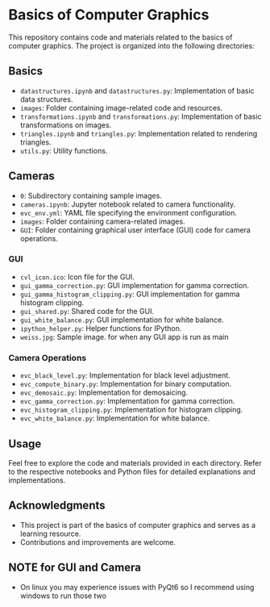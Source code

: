 # Basics of Computer Graphics

This repository contains code and materials related to the basics of computer graphics. The project is organized into the following directories:

## Basics

- `datastructures.ipynb` and `datastructures.py`: Implementation of basic data structures.
- `images`: Folder containing image-related code and resources.
- `transformations.ipynb` and `transformations.py`: Implementation of basic transformations on images.
- `triangles.ipynb` and `triangles.py`: Implementation related to rendering triangles.
- `utils.py`: Utility functions.

## Cameras

- `0`: Subdirectory containing sample images.
- `cameras.ipynb`: Jupyter notebook related to camera functionality.
- `evc_env.yml`: YAML file specifying the environment configuration.
- `images`: Folder containing camera-related images.
- `GUI`: Folder containing graphical user interface (GUI) code for camera operations.

### GUI

- `cvl_icon.ico`: Icon file for the GUI.
- `gui_gamma_correction.py`: GUI implementation for gamma correction.
- `gui_gamma_histogram_clipping.py`: GUI implementation for gamma histogram clipping.
- `gui_shared.py`: Shared code for the GUI.
- `gui_white_balance.py`: GUI implementation for white balance.
- `ipython_helper.py`: Helper functions for IPython.
- `weiss.jpg`: Sample image. for when any GUI app is run as main

### Camera Operations

- `evc_black_level.py`: Implementation for black level adjustment.
- `evc_compute_binary.py`: Implementation for binary computation.
- `evc_demosaic.py`: Implementation for demosaicing.
- `evc_gamma_correction.py`: Implementation for gamma correction.
- `evc_histogram_clipping.py`: Implementation for histogram clipping.
- `evc_white_balance.py`: Implementation for white balance.

## Usage

Feel free to explore the code and materials provided in each directory. Refer to the respective notebooks and Python files for detailed explanations and implementations.

## Acknowledgments

- This project is part of the basics of computer graphics and serves as a learning resource.
- Contributions and improvements are welcome.

## NOTE for GUI and Camera
- On linux you may experience issues with PyQt6 so I recommend using windows to run those two
